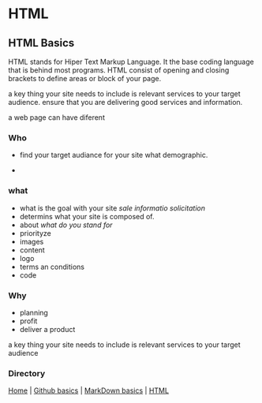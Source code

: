 # HTML 
## HTML Basics
HTML stands for Hiper Text Markup Language. It the base coding language that is behind most programs. HTML consist of opening and closing brackets to define areas or block of your page. 


a key thing your site needs to include is relevant services to your target audience. ensure that you are delivering good services and information.

a web page can have diferent 

### Who 

- find your target audiance for your site what demographic.

- 

### what 
- what is the goal with your site *sale* *informatio* *solicitation*
- determins what your site is composed of.
- about *what do you stand for*
- priorityze 
- images
- content
- logo
- terms an conditions
- code


### Why
- planning
- profit
- deliver a product 
 


a key thing your site needs to include is relevant services to your target audience

### Directory

[Home](https://quisqueyan.github.io/learning-journal/) | [Github basics](https://quisqueyan.github.io/learning-journal/github) | [MarkDown basics](https://quisqueyan.github.io/learning-journal/markdown) | [HTML](https://github.com/Quisqueyan/learning-journal/blob/master/html.md)